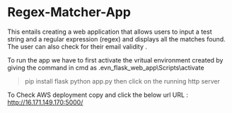 # Regex-Matcher-App
 This entails creating a web application that allows users to input a test string and a regular expression (regex) and displays all the matches found.
The user can also check for their email validity .

To run the app we have to first activate the vritual environment created by giving the command in cmd as 
.evn_flask_web_app\Scripts\activate
>pip install flask
>python app.py
then click on the running http server 

To Check AWS deployment copy and click the below url 
URL : http://16.171.149.170:5000/
